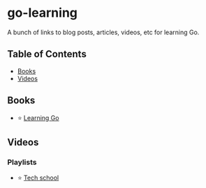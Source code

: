 # go-learning

A bunch of links to blog posts, articles, videos, etc for learning Go.


## Table of Contents

* [Books](#books)
* [Videos](#videos)

## Books

* :star: [Learning Go](https://www.oreilly.com/library/view/learning-go/9781492077206/)


## Videos

### Playlists

* :star: [Tech school](https://www.youtube.com/@TECHSCHOOLGURU)
